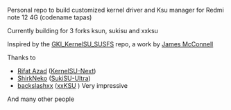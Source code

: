 <p>Personal repo to build customized kernel driver and Ksu manager for Redmi note 12 4G (codename tapas)</p>
<p>Currently building for 3 forks ksun, sukisu and xxksu</p>
<p>Inspired by the <a href="https://github.com/WildKernels/GKI_KernelSU_SUSFS" target="_blank" rel="noopener noreferrer">GKI_KernelSU_SUSFS</a> repo, a work by <a href="https://github.com/TheWildJames" target="_blank" rel="noopener noreferrer">James McConnell</a></p>
<p>Thanks to</p>
<ul style="list-style-type: disc;">
    <li><a href="https://github.com/rifsxd" target="_blank" rel="noopener noreferrer">Rifat Azad</a> (<a href="https://github.com/KernelSU-Next/KernelSU-Next" target="_blank" rel="noopener noreferrer">KernelSU-Next</a>)</li>
    <li><a href="https://github.com/ShirkNeko" target="_blank" rel="noopener noreferrer">ShirkNeko</a> (<a href="https://github.com/SukiSU-Ultra/SukiSU-Ultra" target="_blank" rel="noopener noreferrer">SukiSU-Ultra</a>)</li>
    <li><a href="https://github.com/backslashxx" target="_blank" rel="noopener noreferrer">backslashxx</a> (<a href="https://github.com/backslashxx/KernelSU" target="_blank" rel="noopener noreferrer">xxKSU</a> ) Very impressive</li>
</ul>
<p>And many other people</p>
